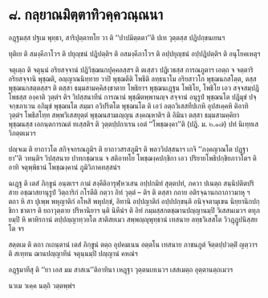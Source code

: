 <h1>๘. กลฺยาณมิตฺตาทิวคฺควณฺณนา</h1>
<p> อฎฺฐมสฺส  ปฐเม พุทฺธา, สาริปุตฺตาทโย วา ติ ‘‘ปาปมิตฺตตา’’ติ ปเท วุตฺตสฺส ปฎิปกฺขนเยนฯ</p>


<p> ทุติเย ติ สมงฺคีภาโวฯ ติ ปยุญฺชนํ ปฎิปตฺติฯ ติ อสมงฺคีภาโวฯ ติ อปฺปยุญฺชนํ อปฺปฎิปตฺติฯ ติ อนุโยคเหตุฯ</p>


<p> จตุเตฺถ ติ จตุนฺนํ อริยสจฺจานํ ปฎิวิชฺฌนกปุคฺคลสฺสฯ ติ ตเสฺสว ปฎิเวธสฺส การณภูตาฯ เอตฺถ จ จตฺตาริ อริยสจฺจานิ พุชฺฌติ, อญฺญาณนิทฺทาย วาปิ พุชฺฌตีติ โพธีติ ลทฺธนาโม อริยสาวโก พุชฺฌนกสโตฺต, ตสฺส พุชฺฌนกสตฺตสฺสฯ ติ ตสฺสา ธมฺมสามคฺคิสงฺขาตาย โพธิยาฯ พุชฺฌนเฎฺฐน โพธิโย, โพธิโย เอว สจฺจสมฺปฎิโพธสฺส องฺคาติ วุตฺตํฯ ติฯ วิปสฺสนาทีนํ การณานํ พุชฺฌิตพฺพานญฺจ สจฺจานํ อนุรูปํ พุชฺฌนโต  ปฎิมุขํ ปจฺจกฺขภาเวน อภิมุขํ พุชฺฌนโต  สมฺมา อวิปรีตโต พุชฺฌนโต ติ เอวํ อตฺถวิเสสทีปเกหิ อุปสเคฺคหิ ติอาทิ วุตฺตํฯ โพธิสโทฺท สพฺพวิเสสยุตฺตํ พุชฺฌนสามเญฺญน สงฺคณฺหาติฯ ติ อิมินา ตสฺสา ธมฺมสามคฺคิยา พุชฺฌนสฺส เอกนฺตการณตํ ทเสฺสติฯ ติ วุตฺตปฺปกาเรน เอตํ ‘‘โพชฺฌงฺคา’’ติ (ปฎิ. ม. ๒.๑๗) ปทํ นิเทฺทเส  วิภตฺตเมวฯ</p>


<p> ปญฺจเม  ติ ยาถาวโต สกิจฺจกรณภูมิฯ ติ ยาถาวสรสภูมิฯ ติ พลววิปสฺสนาฯ เกจิ ‘‘ภงฺคญาณโต ปฎฺฐายา’’ติ วทนฺติฯ วิปสฺสนาย ปาทกชฺฌาเน จ สติอาทโย โพชฺฌงฺคปกฺขิกา เอว ปริยายโพธิปกฺขิยภาวโตฯ ติอาทิ จตุพฺพิธานํ โพชฺฌงฺคานํ ภูมิวิภาคทสฺสนํฯ</p>


<p> ฉเฎฺฐ ติ เตสํ ภิกฺขูนํ อนฺตเรฯ กามํ สงฺคีติอารุฬฺหวเสน อปฺปกมิทํ สุตฺตปทํ, ภควา ปเนตฺถ สนฺนิปติตปริสาย อชฺฌาสยานุรูปํ วิตฺถาริกํ กโรตีติ กตฺวา อิทํ วุตฺตํ – ติฯ ติ ตสฺสา กถาย อติรจฺฉานกถาภาวมาหุ ฯ ตถา หิ สา ปุเพฺพ พหุญาติกํ อโหสิ พหุปกฺขํ, อิทานิ อปฺปญาติกํ อปฺปปกฺขนฺติ อนิจฺจตามุเขน นิยฺยานิกปกฺขิกา ชาตาฯ ติ ยถาวุตฺตาย ปริหานิยาฯ นฺติ นิหีนํฯ ติ อิทํ กมฺมสฺสกตชฺฌานปญฺญานมฺปิ วิเสสนเมวฯ ตทุภยมฺปิ หิ พาหิรกานํ ตปฺปญฺญาทฺวยโต สาติสยเมว สพฺพญฺญุพุทฺธานํ เทสนาย ลทฺธวิเสสโต วิวฎฺฎูปนิสฺสยโต จฯ</p>


<p> สตฺตเม ติ ตถา กเถนฺตานํ เตสํ ภิกฺขูนํ ตตฺถ อุปคมเนน อตฺตโน เทสนาย ภาชนภูตํ จิตฺตปฺปวตฺติํ ญตฺวาฯ ติ สเทฺทน ฌานปญฺญาทีนํ จตุนฺนมฺปิ ปญฺญานํ คหณํฯ</p>


<p> อฎฺฐมาทีสุ ติ ‘‘ยา เอส มม สาสเน’’ติอาทินา เหฎฺฐา วุตฺตนเยเนวฯ เสสเมตฺถ อุตฺตานตฺถเมวฯ</p>

</p>


<p> นวเม วเคฺค นตฺถิ วตฺตพฺพํฯ</p>





